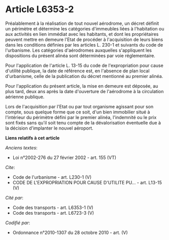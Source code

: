 # Article L6353-2

Préalablement à la réalisation de tout nouvel aérodrome, un décret définit un périmètre et détermine les catégories
d'immeubles liées à l'habitation ou aux activités en lien immédiat avec les habitants, et dont les propriétaires peuvent
mettre en demeure l'Etat de procéder à l'acquisition de leurs biens dans les conditions définies par les articles L. 230-1 et
suivants du code de l'urbanisme. Les catégories d'aérodromes auxquelles s'appliquent les dispositions du présent alinéa sont
déterminées par voie réglementaire. 

Pour l'application de l'article L. 13-15 du code de l'expropriation pour cause d'utilité publique, la date de référence est,
en l'absence de plan local d'urbanisme, celle de la publication du décret mentionné au premier alinéa. 

Pour l'application du présent article, la mise en demeure est déposée, au plus tard, deux ans après la date d'ouverture de
l'aérodrome à la circulation aérienne publique. 

Lors de l'acquisition par l'Etat ou par tout organisme agissant pour son compte, sous quelque forme que ce soit, d'un bien
immobilier situé à l'intérieur du périmètre défini par le premier alinéa, l'indemnité ou le prix sont fixés sans qu'il soit
tenu compte de la dévalorisation éventuelle due à la décision d'implanter le nouvel aéroport.

**Liens relatifs à cet article**

_Anciens textes_:

  - Loi n°2002-276 du 27 février 2002 - art. 155 (VT)

_Cite_:

  - Code de l'urbanisme - art. L230-1 (V)
  - CODE DE L'EXPROPRIATION POUR CAUSE D'UTILITE PU... - art. L13-15 (V)

_Cité par_:

  - Code des transports - art. L6353-1 (V)
  - Code des transports - art. L6723-3 (V)

_Codifié par_:

  - Ordonnance n°2010-1307 du 28 octobre 2010 - art. (V)
